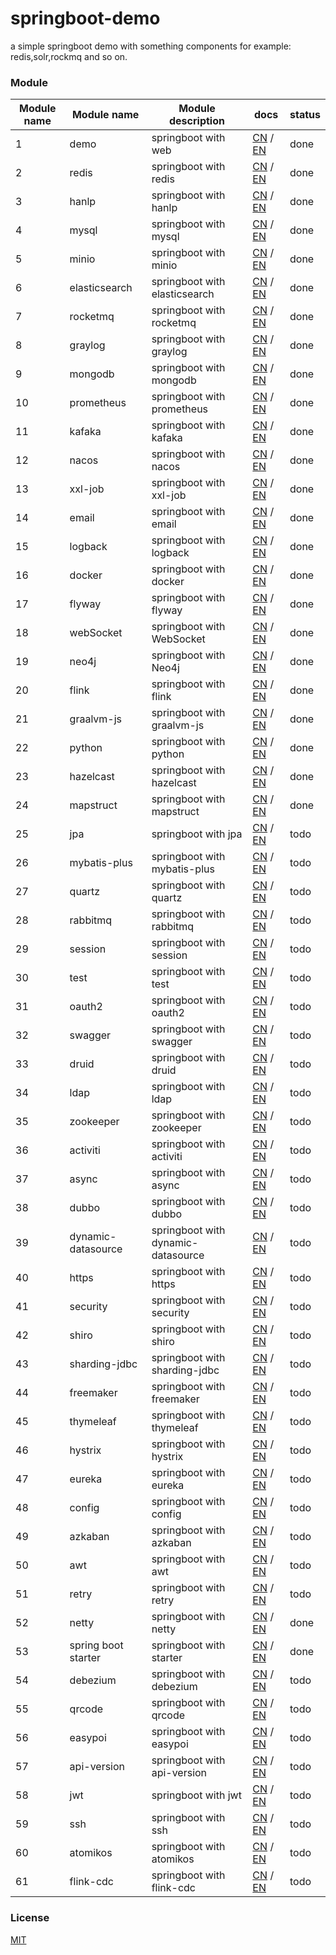 # springboot-demo

a simple springboot demo with something components for example: redis,solr,rockmq and so on.


###  Module 

| Module name | Module name                       | Module description            | docs                                                                                                                                                                  | status |
|-------------|-----------------------------------|-------------------------------|-----------------------------------------------------------------------------------------------------------------------------------------------------------------------|--------|
| 1           | demo                              | springboot with web           | [CN](http://www.liuhaihua.cn/archives/710149.html) / [EN](https://jxausea.medium.com/%E4%B8%80-create-springboot-module-8ed28523a961)                                 | done   |
| 2           | redis                             | springboot with redis         | [CN](http://www.liuhaihua.cn/archives/710158.html) / [EN](https://jxausea.medium.com/springboot-integrated-redis-entry-demo-ea8084843856)                             | done   |
| 3           | hanlp                             | springboot with hanlp         | [CN](http://www.liuhaihua.cn/archives/710210.html) / [EN](https://jxausea.medium.com/springboot-integrated-hanlp-quick-start-demo-d90e0256e2da)                       | done   |
| 4           | mysql                             | springboot with mysql         | [CN](http://www.liuhaihua.cn/archives/710165.html) / [EN](https://jxausea.medium.com/springboot-integrated-mysql-entry-demo-0a94a78bdb60)                             | done   |
| 5           | minio                             | springboot with minio         | [CN](http://www.liuhaihua.cn/archives/710171.html) / [EN](https://jxausea.medium.com/springboot-integrated-minio-quick-start-tutorial-8ef1afe3f9e5)                   | done   |
| 6           | elasticsearch                     | springboot with elasticsearch | [CN](http://www.liuhaihua.cn/archives/710195.html) / [EN](https://jxausea.medium.com/springboot-integrated-elasticsearch-quick-start-demo-cdc17e5380eb)               | done   |
| 7           | rocketmq                          | springboot with rocketmq      | [CN](http://www.liuhaihua.cn/archives/710205.html) / [EN](https://jxausea.medium.com/springboot-integrated-rocketmq-q-quick-start-demo-96aeff8738e7)                  | done   |
| 8           | graylog                           | springboot with graylog       | [CN](http://www.liuhaihua.cn/archives/710178.html) / [EN](https://jxausea.medium.com/springboot-integrated-graylog-quick-start-demo-b10b0be04a93)                     | done   |
| 9           | mongodb                           | springboot with mongodb       | [CN](http://www.liuhaihua.cn/archives/710188.html) / [EN](https://jxausea.medium.com/springboot-integrated-mongodb-quick-start-demo-78c54e55cc88)                     | done   |
| 10          | prometheus                        | springboot with prometheus    | [CN](http://www.liuhaihua.cn/archives/710215.html) / [EN](https://jxausea.medium.com/springboot-integrated-prometheus-quick-start-demo-cdfefd789b48)                  | done   |
| 11          | kafaka                            | springboot with kafaka        | [CN](http://www.liuhaihua.cn/archives/710233.html) / [EN](https://jxausea.medium.com/springboot-integrated-kafka-quick-start-demo-c5f217b93336)                       | done   |
| 12          | nacos                             | springboot with nacos         | [CN](http://www.liuhaihua.cn/archives/710246.html) / [EN](https://medium.com/@jxausea/springboot-intergrated-nacos-quick-start-demo-acca4f5cf749)                     | done   |
| 13          | xxl-job                           | springboot with xxl-job       | [CN](http://www.liuhaihua.cn/archives/710250.html) / [EN](https://jxausea.medium.com/springboot-integrated-xxl-job-quick-start-demo-36d28da2f6fe)                     | done   |
| 14          | email                             | springboot with email         | [CN](http://www.liuhaihua.cn/archives/710258.html) / [EN](https://jxausea.medium.com/springboot-integrated-mail-quick-start-demo-f3001c4c52f3)                        | done   |
| 15          | logback                           | springboot with logback       | [CN](http://www.liuhaihua.cn/archives/710275.html) / [EN](https://jxausea.medium.com/springboot-integrates-logback-to-print-color-logs-0062baeaae43)                  | done   |
| 16          | docker                            | springboot with docker        | [CN](http://www.liuhaihua.cn/archives/710227.html) / [EN](https://jxausea.medium.com/springboot-integrated-docker-quick-start-demo-3638a847bf8e)                      | done   |
| 17          | flyway                            | springboot with flyway        | [CN](http://www.liuhaihua.cn/archives/710280.html) / [EN](https://jxausea.medium.com/spring-boot-integrated-flyway-quick-start-demo-177e49e5d1ab)                     | done   |
| 18          | webSocket                         | springboot with WebSocket     | [CN](http://www.liuhaihua.cn/archives/710240.html) / [EN](https://jxausea.medium.com/springboot-integrated-websocket-quick-start-demo-45c889c42ec3)                   | done   |
| 19          | neo4j                             | springboot with Neo4j         | [CN](http://www.liuhaihua.cn/archives/710286.html) / [EN](https://jxausea.medium.com/spring-boot-integrates-neo4j-to-implement-a-simple-knowledge-graph-fca16db05ead) | done   |
| 20          | flink                             | springboot with flink         | [CN](http://www.liuhaihua.cn/archives/710270.html) / [EN](https://jxausea.medium.com/springboot-integrated-flink-quick-start-demo-1f9287770f26)                       | done   |
| 21          | graalvm-js                        | springboot with graalvm-js         | [CN](http://www.liuhaihua.cn/archives/710296.html) / [EN](https://jxausea.medium.com/spring-boot-integrated-graalvm-js-engine-quick-start-demo-5ee370b9b604)          | done   |
| 22          | python                            | springboot with python         | [CN](http://www.liuhaihua.cn/archives/710307.html) / [EN](https://jxausea.medium.com/spring-boot-integrated-python-engine-quick-start-demo-24d3f96cc4aa)              | done   |
| 23          | hazelcast                         | springboot with hazelcast        | [CN](http://www.liuhaihua.cn/archives/710310.html) / [EN](https://jxausea.medium.com/spring-boot-integrated-hazelcast-implements-distributed-cache-8a83d9ba21df)      | done   |
| 24          | mapstruct                         | springboot with mapstruct        | [CN](http://www.liuhaihua.cn/archives/710319.html) / [EN](https://jxausea.medium.com/spring-boot-integrated-mapstruct-quick-start-demo-9246a57ed906)                  | done   |
| 25          | jpa                               | springboot with jpa         | [CN](###) / [EN](###)                                                                                                                                                 | todo   |
| 26          | mybatis-plus                      | springboot with mybatis-plus        | [CN](###) / [EN](###)                                                                                                                                                 | todo   |
| 27          | quartz                            | springboot with quartz         | [CN](###) / [EN](###)                                                                                                                                                 | todo   |
| 28          | rabbitmq                          | springboot with rabbitmq         | [CN](###) / [EN](###)                                                                                                                                                 | todo   |
| 29          | session                           | springboot with session         | [CN](###) / [EN](###)                                                                                                                                                 | todo   |
| 30          | test                              | springboot with test         | [CN](###) / [EN](###)                                                                                                                                                 | todo   |
| 31          | oauth2                            | springboot with oauth2         | [CN](###) / [EN](###)                                                                                                                                                 | todo   |
| 32          | swagger                           | springboot with swagger         | [CN](###) / [EN](###)                                                                                                                                                 | todo   |
| 33          | druid                             | springboot with druid         | [CN](###) / [EN](###)                                                                                                                                                 | todo   |
| 34          | ldap                              | springboot with ldap         | [CN](###) / [EN](###)                                                                                                                                                 | todo   |
| 35          | zookeeper                         | springboot with zookeeper        | [CN](###) / [EN](###)                                                                                                                                                 | todo   |
| 36          | activiti                          | springboot with activiti         | [CN](###) / [EN](###)                                                                                                                                                 | todo   |
| 37          | async                             | springboot with async         | [CN](###) / [EN](###)                                                                                                                                                 | todo   |
| 38          | dubbo                             | springboot with dubbo         | [CN](###) / [EN](###)                                                                                                                                                 | todo   |
| 39          | dynamic-datasource                | springboot with dynamic-datasource        | [CN](###) / [EN](###)                                                                                                                                                 | todo   |
| 40          | https                             | springboot with https         | [CN](###) / [EN](###)                                                                                                                                                 | todo   |
| 41          | security                          | springboot with security         | [CN](###) / [EN](###)                                                                                                                                                 | todo   |
| 42          | shiro                             | springboot with shiro        | [CN](###) / [EN](###)                                                                                                                                                 | todo   |
| 43          | sharding-jdbc                     | springboot with sharding-jdbc        | [CN](###) / [EN](###)                                                                                                                                                 | todo   |
| 44          | freemaker                         | springboot with freemaker        | [CN](###) / [EN](###)                                                                                                                                                 | todo   |
| 45          | thymeleaf                         | springboot with thymeleaf        | [CN](###) / [EN](###)                                                                                                                                                 | todo   |
| 46          | hystrix                           | springboot with hystrix        | [CN](###) / [EN](###)                                                                                                                                                 | todo   |
| 47          | eureka                            | springboot with eureka        | [CN](###) / [EN](###)                                                                                                                                                 | todo   |
| 48          | config                            | springboot with config        | [CN](###) / [EN](###)                                                                                                                                                 | todo   |
| 49          | azkaban                           | springboot with azkaban        | [CN](###) / [EN](###)                                                                                                                                                 | todo   |
| 50          | awt                               | springboot with awt        | [CN](###) / [EN](###)                                                                                                                                                 | todo   |
| 51          | retry                             | springboot with retry        | [CN](###) / [EN](###)                                                                                                                                                 | todo   |
| 52          | netty                             | springboot with netty        | [CN](http://www.liuhaihua.cn/archives/710299.html) / [EN](https://jxausea.medium.com/spring-boot-intergratd-netty-implements-websocket-communication-2302e09cf748)    | done   |
| 53          | spring boot starter | springboot with starter        | [CN](http://www.liuhaihua.cn/archives/710303.html) / [EN](https://jxausea.medium.com/how-to-make-your-custom-spring-boot-starter-component-b6b88bc47415)              | done   |
| 54          | debezium | springboot with debezium        | [CN](###) / [EN](###)| todo   |
| 55          | qrcode | springboot with qrcode        | [CN](###) / [EN](###)| todo   |
| 56          | easypoi | springboot with easypoi        | [CN](###) / [EN](###)| todo   |
| 57          | api-version | springboot with api-version        | [CN](###) / [EN](###)| todo   |
| 58          | jwt | springboot with jwt        | [CN](###) / [EN](###)| todo   |
| 59          | ssh | springboot with ssh        | [CN](###) / [EN](###)| todo   |
| 60          | atomikos | springboot with atomikos        | [CN](###) / [EN](###)| todo   |
| 61          | flink-cdc | springboot with flink-cdc        | [CN](###) / [EN](###)| todo   |






### License

[MIT](http://opensource.org/licenses/MIT)
